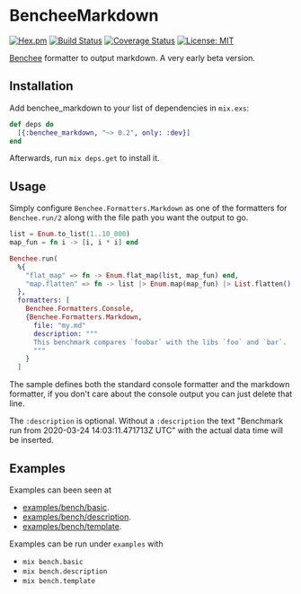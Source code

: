 # BencheeMarkdown
[![Hex.pm](https://img.shields.io/hexpm/v/benchee_markdown.svg)](https://hex.pm/packages/benchee_markdown)
[![Build Status](https://travis-ci.org/hrzndhrn/benchee_markdown.svg?branch=master)](https://travis-ci.org/hrzndhrn/benchee_markdown)
[![Coverage Status](https://coveralls.io/repos/github/hrzndhrn/benchee_markdown/badge.svg?branch=master)](https://coveralls.io/github/hrzndhrn/benchee_markdown?branch=master)
[![License: MIT](https://img.shields.io/badge/License-MIT-yellow.svg)](https://opensource.org/licenses/MIT)

[Benchee](https://github.com/bencheeorg/benchee) formatter to output markdown. A very early beta version.

## Installation

Add benchee_markdown to your list of dependencies in `mix.exs`:

```elixir
def deps do
  [{:benchee_markdown, "~> 0.2", only: :dev}]
end
```

Afterwards, run `mix deps.get` to install it.

## Usage

Simply configure `Benchee.Formatters.Markdown` as one of the formatters for
`Benchee.run/2` along with the file path you want the output to go.

```elixir
list = Enum.to_list(1..10_000)
map_fun = fn i -> [i, i * i] end

Benchee.run(
  %{
    "flat_map" => fn -> Enum.flat_map(list, map_fun) end,
    "map.flatten" => fn -> list |> Enum.map(map_fun) |> List.flatten() end
  },
  formatters: [
    Benchee.Formatters.Console,
    {Benchee.Formatters.Markdown,
      file: "my.md"
      description: """
      This benchmark compares `foobar` with the libs `foo` and `bar`.
      """
    }
  ]
```

The sample defines both the standard console formatter and the markdown
formatter, if you don't care about the console output you can just delete that
line.

The `:description` is optional. Without a `:description` the text "Benchmark run
from 2020-03-24 14:03:11.471713Z UTC" with the actual data time will be
inserted.

## Examples

Examples can been seen at
- [examples/bench/basic](examples/bench/basic).
- [examples/bench/description](examples/bench/description).
- [examples/bench/template](examples/bench/template).

Examples can be run under `examples` with
- `mix bench.basic`
- `mix bench.description`
- `mix bench.template`
